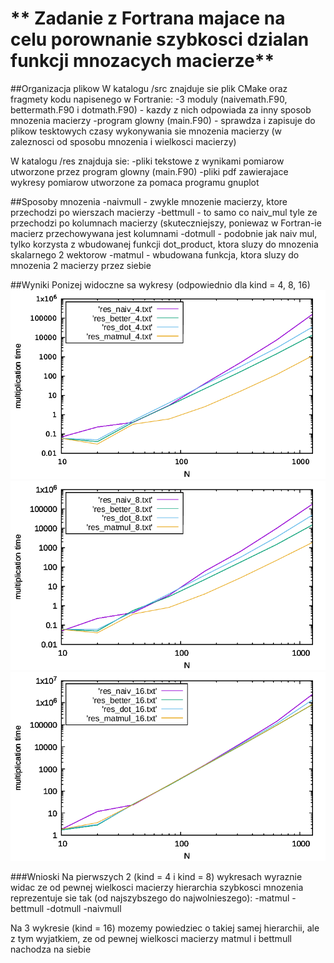# ** Zadanie z Fortrana majace na celu porownanie szybkosci dzialan funkcji mnozacych macierze**

##Organizacja plikow
W katalogu /src znajduje sie plik CMake oraz fragmety kodu napisenego w Fortranie:
-3 moduly (naivemath.F90, bettermath.F90 i dotmath.F90) - kazdy z nich odpowiada za inny sposob mnozenia macierzy 
-program glowny (main.F90) - sprawdza i zapisuje do plikow tesktowych czasy wykonywania sie mnozenia macierzy (w zaleznosci od sposobu mnozenia i wielkosci macierzy)

W katalogu /res znajduja sie:
-pliki tekstowe z wynikami pomiarow utworzone przez program glowny (main.F90)
-pliki pdf zawierajace wykresy pomiarow utworzone za pomaca programu gnuplot

##Sposoby mnozenia
-naivmull - zwykle mnozenie macierzy, ktore przechodzi po wierszach macierzy
-bettmull - to samo co naiv_mul tyle ze przechodzi po kolumnach macierzy (skuteczniejszy, poniewaz w Fortran-ie macierz przechowywana jest kolumnami
-dotmull - podobnie jak naiv mul, tylko korzysta z wbudowanej funkcji dot_product, ktora sluzy do mnozenia skalarnego 2 wektorow
-matmul - wbudowana funkcja, ktora sluzy do mnozenia 2 macierzy przez siebie

##Wyniki
Ponizej widoczne sa wykresy (odpowiednio dla kind = 4, 8, 16)
![wykres4](res/wykres4.png)
![wykres4](res/wykres8.png)
![wykres4](res/wykres16.png)

###Wnioski
Na pierwszych 2 (kind = 4 i kind = 8) wykresach wyraznie widac ze od pewnej wielkosci macierzy hierarchia szybkosci mnozenia reprezentuje sie tak (od najszybszego do najwolnieszego):
-matmul
-bettmull
-dotmull
-naivmull

Na 3 wykresie (kind = 16) mozemy powiedziec o takiej samej hierarchii, ale z tym wyjatkiem, ze od pewnej wielkosci macierzy matmul i bettmull nachodza na siebie
